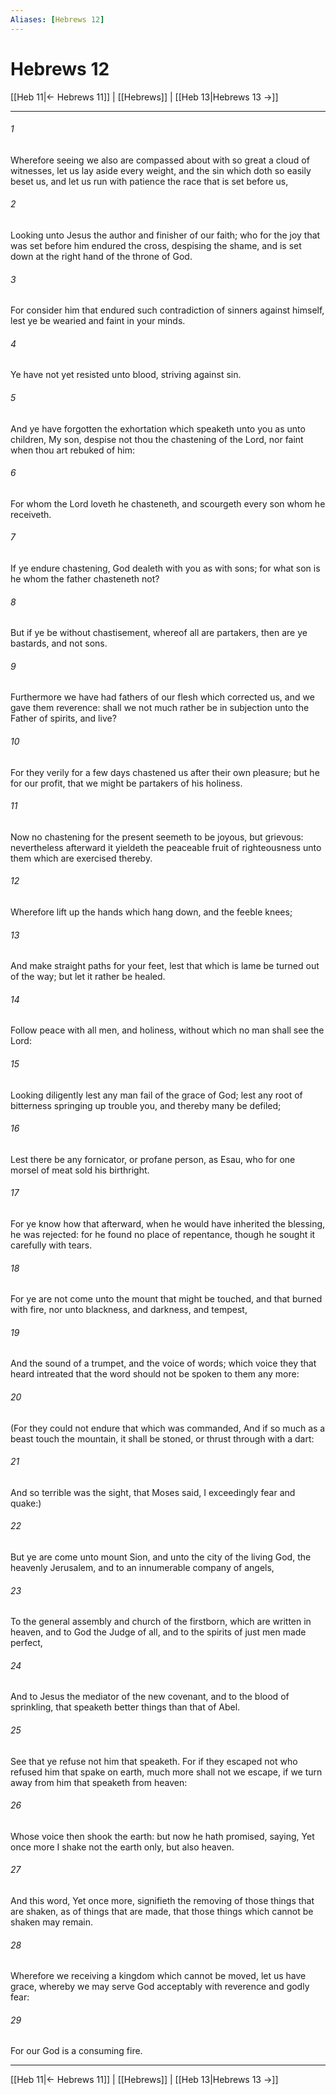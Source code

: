 ```yaml
---
Aliases: [Hebrews 12]
---
```

# Hebrews 12

[[Heb 11|← Hebrews 11]] | [[Hebrews]] | [[Heb 13|Hebrews 13 →]]
***



###### 1 
Wherefore seeing we also are compassed about with so great a cloud of witnesses, let us lay aside every weight, and the sin which doth so easily beset us, and let us run with patience the race that is set before us, 

###### 2 
Looking unto Jesus the author and finisher of our faith; who for the joy that was set before him endured the cross, despising the shame, and is set down at the right hand of the throne of God. 

###### 3 
For consider him that endured such contradiction of sinners against himself, lest ye be wearied and faint in your minds. 

###### 4 
Ye have not yet resisted unto blood, striving against sin. 

###### 5 
And ye have forgotten the exhortation which speaketh unto you as unto children, My son, despise not thou the chastening of the Lord, nor faint when thou art rebuked of him: 

###### 6 
For whom the Lord loveth he chasteneth, and scourgeth every son whom he receiveth. 

###### 7 
If ye endure chastening, God dealeth with you as with sons; for what son is he whom the father chasteneth not? 

###### 8 
But if ye be without chastisement, whereof all are partakers, then are ye bastards, and not sons. 

###### 9 
Furthermore we have had fathers of our flesh which corrected us, and we gave them reverence: shall we not much rather be in subjection unto the Father of spirits, and live? 

###### 10 
For they verily for a few days chastened us after their own pleasure; but he for our profit, that we might be partakers of his holiness. 

###### 11 
Now no chastening for the present seemeth to be joyous, but grievous: nevertheless afterward it yieldeth the peaceable fruit of righteousness unto them which are exercised thereby. 

###### 12 
Wherefore lift up the hands which hang down, and the feeble knees; 

###### 13 
And make straight paths for your feet, lest that which is lame be turned out of the way; but let it rather be healed. 

###### 14 
Follow peace with all men, and holiness, without which no man shall see the Lord: 

###### 15 
Looking diligently lest any man fail of the grace of God; lest any root of bitterness springing up trouble you, and thereby many be defiled; 

###### 16 
Lest there be any fornicator, or profane person, as Esau, who for one morsel of meat sold his birthright. 

###### 17 
For ye know how that afterward, when he would have inherited the blessing, he was rejected: for he found no place of repentance, though he sought it carefully with tears. 

###### 18 
For ye are not come unto the mount that might be touched, and that burned with fire, nor unto blackness, and darkness, and tempest, 

###### 19 
And the sound of a trumpet, and the voice of words; which voice they that heard intreated that the word should not be spoken to them any more: 

###### 20 
(For they could not endure that which was commanded, And if so much as a beast touch the mountain, it shall be stoned, or thrust through with a dart: 

###### 21 
And so terrible was the sight, that Moses said, I exceedingly fear and quake:) 

###### 22 
But ye are come unto mount Sion, and unto the city of the living God, the heavenly Jerusalem, and to an innumerable company of angels, 

###### 23 
To the general assembly and church of the firstborn, which are written in heaven, and to God the Judge of all, and to the spirits of just men made perfect, 

###### 24 
And to Jesus the mediator of the new covenant, and to the blood of sprinkling, that speaketh better things than that of Abel. 

###### 25 
See that ye refuse not him that speaketh. For if they escaped not who refused him that spake on earth, much more shall not we escape, if we turn away from him that speaketh from heaven: 

###### 26 
Whose voice then shook the earth: but now he hath promised, saying, Yet once more I shake not the earth only, but also heaven. 

###### 27 
And this word, Yet once more, signifieth the removing of those things that are shaken, as of things that are made, that those things which cannot be shaken may remain. 

###### 28 
Wherefore we receiving a kingdom which cannot be moved, let us have grace, whereby we may serve God acceptably with reverence and godly fear: 

###### 29 
For our God is a consuming fire.

***
[[Heb 11|← Hebrews 11]] | [[Hebrews]] | [[Heb 13|Hebrews 13 →]]
